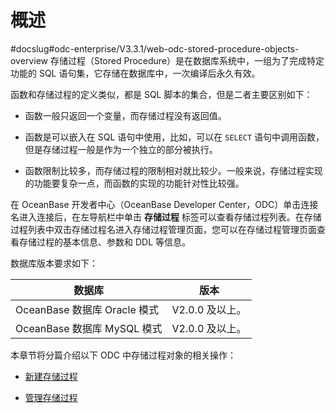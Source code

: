 概述 
=======================
#docslug#odc-enterprise/V3.3.1/web-odc-stored-procedure-objects-overview
存储过程（Stored Procedure）是在数据库系统中，一组为了完成特定功能的 SQL 语句集，它存储在数据库中，一次编译后永久有效。

函数和存储过程的定义类似，都是 SQL 脚本的集合，但是二者主要区别如下：

* 函数一般只返回一个变量，而存储过程没有返回值。

  

* 函数是可以嵌入在 SQL 语句中使用，比如，可以在 `SELECT` 语句中调用函数，但是存储过程一般是作为一个独立的部分被执行。

  

* 函数限制比较多，而存储过程的限制相对就比较少。一般来说，存储过程实现的功能要复杂一点，而函数的实现的功能针对性比较强。

  




在 OceanBase 开发者中心（OceanBase Developer Center，ODC）单击连接名进入连接后，在左导航栏中单击 **存储过程** 标签可以查看存储过程列表。在存储过程列表中双击存储过程名进入存储过程管理页面，您可以在存储过程管理页面查看存储过程的基本信息、参数和 DDL 等信息。

数据库版本要求如下：


|           数据库           |     版本      |
|-------------------------|-------------|
| OceanBase 数据库 Oracle 模式 | V2.0.0 及以上。 |
| OceanBase 数据库 MySQL 模式  | V2.0.0 及以上。 |



本章节将分篇介绍以下 ODC 中存储过程对象的相关操作：

* [新建存储过程](../../../7.client-odc-user-guide/10.client-odc-database-objects/4.client-odc-stored-procedure-objects/2.client-odc-create-a-stored-procedure.md)

  

* [管理存储过程](../../../7.client-odc-user-guide/10.client-odc-database-objects/4.client-odc-stored-procedure-objects/3.client-odc-manage-stored-procedures.md)

  



